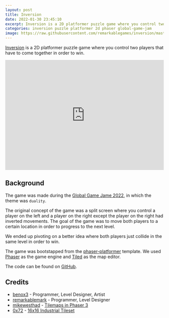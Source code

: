 ```yaml
---
layout: post
title: Inversion
date: 2022-01-30 23:45:10
excerpt: Inversion is a 2D platformer puzzle game where you control two players that have to come together in order to win.
categories: inversion puzzle platformer 2d phaser global-game-jam
image: https://raw.githubusercontent.com/remarkablegames/inversion/master/public/screenshot.png
---
```


[Inversion](https://remarkablegames.org/inversion/) is a 2D platformer puzzle game where you control two players that have to come together in order to win.

<iframe src="https://remarkablegames.org/inversion/" frameBorder="0" width="100%" height="350px"></iframe>

## Background

The game was made during the [Global Game Jame 2022](https://globalgamejam.org/2022/games/inversion-7), in which the theme was `duality`.

The original concept of the game was a split screen where you control a player on the left and a player on the right except the player on the right had inverted movements. The goal of the game was to move both players to a certain location in order to progress to the next level.

We ended up pivoting on a better idea where both players just collide in the same level in order to win.

The game was bootstapped from the [phaser-platformer](https://github.com/remarkablegames/phaser-platformer) template. We used [Phaser](https://phaser.io/) as the game engine and [Tiled](https://www.mapeditor.org/) as the map editor.

The code can be found on [GitHub](https://github.com/remarkablegames/inversion).

## Credits

- [benox3](https://github.com/benox3) - Programmer, Level Designer, Artist
- [remarkablemark](https://github.com/benox3) - Programmer, Level Designer
- [mikewesthad](https://github.com/mikewesthad) - [Tilemaps in Phaser 3](https://github.com/mikewesthad/phaser-3-tilemap-blog-posts)
- [0x72](https://itch.io/profile/0x72) - [16x16 Industrial Tileset](https://0x72.itch.io/16x16-industrial-tileset)
